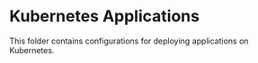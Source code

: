 # Kubernetes Applications

This folder contains configurations for deploying applications on Kubernetes.
